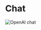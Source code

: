# Chat

![OpenAI chat](https://raw.githubusercontent.com/mohan-chinnappan-n/ml-book-assets/master/openAI/openAI-chat-1.webm.gif)